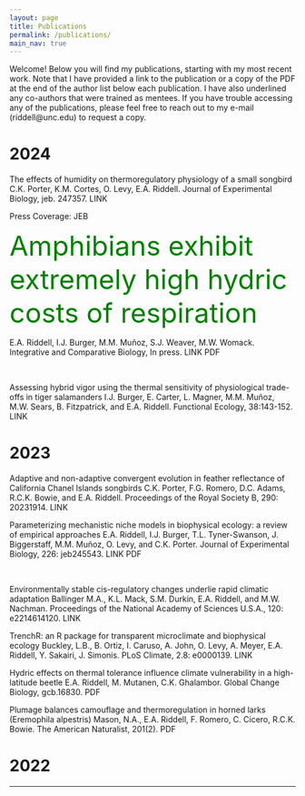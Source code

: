 ```yaml
---
layout: page
title: Publications
permalink: /publications/
main_nav: true
---
```


<p>Welcome! Below you will find my publications, starting with my most recent work. Note that I have provided a link to the publication or a copy of the PDF at the end of the author list below each publication. I have also underlined any co-authors that were trained as mentees. If you have trouble accessing any of the publications, please feel free to reach out to my e-mail (riddell@unc.edu) to request a copy.</p>

<h1 id="Header">2024</h1>

<p>The effects of humidity on thermoregulatory physiology of a small songbird
C.K. Porter, K.M. Cortes, O. Levy, E.A. Riddell. Journal of Experimental Biology, jeb. 247357. LINK</p>
   <p>Press Coverage: JEB</p>

<font size="10" color="green">Amphibians exhibit extremely high hydric costs of respiration</font>
<p>E.A. Riddell, I.J. Burger, M.M. Muñoz, S.J. Weaver, M.W. Womack. Integrative and Comparative Biology, In press. LINK PDF</p>
​
<p>Assessing hybrid vigor using the thermal sensitivity of physiological trade-offs in tiger salamanders
I.J. Burger, E. Carter, L. Magner, M.M. Muñoz, M.W. Sears, B. Fitzpatrick, and E.A. Riddell. Functional Ecology, 38:143-152. LINK</p>

<h1 id="Header">2023</h1>

<p>Adaptive and non-adaptive convergent evolution in feather reflectance of California Chanel Islands songbirds
C.K. Porter, F.G. Romero, D.C. Adams, R.C.K. Bowie, and E.A. Riddell. Proceedings of the Royal Society B, 290: 20231914. LINK</p>

<p>Parameterizing mechanistic niche models in biophysical ecology: a review of empirical approaches
E.A. Riddell, I.J. Burger, T.L. Tyner-Swanson, J. Biggerstaff, M.M. Muñoz, O. Levy, and C.K. Porter. Journal of Experimental Biology, 226: jeb245543. LINK PDF</p>
​
<p>Environmentally stable cis-regulatory changes underlie rapid climatic adaptation
Ballinger M.A., K.L. Mack, S.M. Durkin, E.A. Riddell, and M.W. Nachman. Proceedings of the National Academy of Sciences U.S.A., 120: e2214614120. LINK</p>

<p>TrenchR: an R package for transparent microclimate and biophysical ecology
Buckley, L.B., B. Ortiz, I. Caruso, A. John, O. Levy, A. Meyer, E.A. Riddell, Y. Sakairi, J. Simonis. PLoS Climate, 2.8: e0000139. LINK</p>

<p>Hydric effects on thermal tolerance influence climate vulnerability in a high-latitude beetle
E.A. Riddell, M. Mutanen, C.K. Ghalambor. Global Change Biology, gcb.16830. PDF</p>

<p>​Plumage balances camouflage and thermoregulation in horned larks (Eremophila alpestris)
Mason, N.A., E.A. Riddell, F. Romero, C. Cicero, R.C.K. Bowie. The American Naturalist, 201(2). PDF</p>

<h1 id="Header">2022</h1>
<hr>
